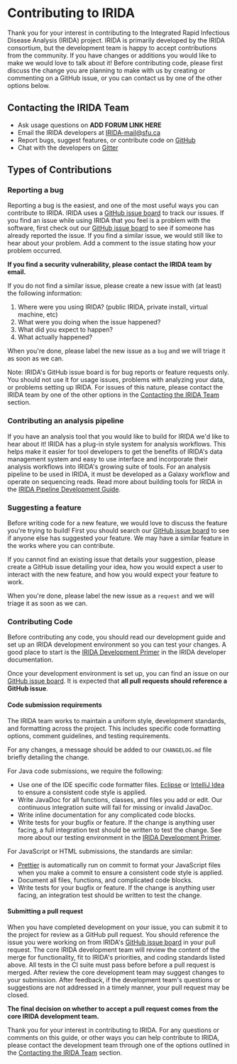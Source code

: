 Contributing to IRIDA
=====================

Thank you for your interest in contributing to the Integrated Rapid Infectious Disease Analysis (IRIDA) project.  IRIDA is primarily developed by the IRIDA consortium, but the development team is happy to accept contributions from the community.  If you have changes or additions you would like to make we would love to talk about it!  Before contributing code, please first discuss the change you are planning to make with us by creating or commenting on a GitHub issue, or you can contact us by one of the other options below.


Contacting the IRIDA Team
-------------------------
* Ask usage questions on __ADD FORUM LINK HERE__
* Email the IRIDA developers at IRIDA-mail@sfu.ca
* Report bugs, suggest features, or contribute code on [GitHub](http://github.com/phac-nml/irida)
* Chat with the developers on [Gitter](https://gitter.im/irida-project/)


Types of Contributions
----------------------

### Reporting a bug

Reporting a bug is the easiest, and one of the most useful ways you can contribute to IRIDA.  IRIDA uses a [GitHub issue board] to track our issues.  If you find an issue while using IRIDA that you feel is a problem with the software, first check out our [GitHub issue board] to see if someone has already reported the issue.  If you find a similar issue, we would still like to hear about your problem.  Add a comment to the issue stating how your problem occurred.

**If you find a security vulnerability, please contact the IRIDA team by email.**

If you do not find a similar issue, please create a new issue with (at least) the following information:

1. Where were you using IRIDA? (public IRIDA, private install, virtual machine, etc)
2. What were you doing when the issue happened?
3. What did you expect to happen?
4. What actually happened?

When you're done, please label the new issue as a `bug` and we will triage it as soon as we can.

Note: IRIDA's GitHub issue board is for bug reports or feature requests only.  You should not use it for usage issues, problems with analyzing your data, or problems setting up IRIDA.  For issues of this nature, please contact the IRIDA team by one of the other options in the [Contacting the IRIDA Team](#contacting-the-irida-team) section.

### Contributing an analysis pipeline

If you have an analysis tool that you would like to build for IRIDA we'd like to hear about it!  IRIDA has a plug-in style system for analysis workflows.  This helps make it easier for tool developers to get the benefits of IRIDA's data management system and easy to use interface and incorporate their analysis workflows into IRIDA's growing suite of tools.  For an analysis pipeline to be used in IRIDA, it must be developed as a Galaxy workflow and operate on sequencing reads.  Read more about building tools for IRIDA in the [IRIDA Pipeline Development Guide](https://irida.corefacility.ca/documentation/developer/tools/pipelines/).

### Suggesting a feature

Before writing code for a new feature, we would love to discuss the feature you're trying to build!  First you should search our [GitHub issue board] to see if anyone else has suggested your feature.  We may have a similar feature in the works where you can contribute.

If you cannot find an existing issue that details your suggestion, please create a GitHub issue detailing your idea, how you would expect a user to interact with the new feature, and how you would expect your feature to work.

When you're done, please label the new issue as a `request` and we will triage it as soon as we can.


### Contributing Code

Before contributing any code, you should read our development guide and set up an IRIDA development environment so you can test your changes.  A good place to start is the [IRIDA Development Primer] in the IRIDA developer documentation.

Once your development environment is set up, you can find an issue on our [GitHub issue board].  It is expected that **all pull requests should reference a GitHub issue**.

#### Code submission requirements

The IRIDA team works to maintain a uniform style, development standards, and formatting across the project.  This includes specific code formatting options, comment guidelines, and testing requirements.

For any changes, a message should be added to our `CHANGELOG.md` file briefly detailing the change.

For Java code submissions, we require the following:
* Use one of the IDE specific code formatter files.  [Eclipse](https://irida.corefacility.ca/documentation/developer/files/eclipse-code-formatter.xml) or [IntelliJ Idea](https://irida.corefacility.ca/documentation/developer/files/intellij-code-style-schemes.xml) to ensure a consistent code style is applied.
* Write JavaDoc for all functions, classes, and files you add or edit.  Our continuous integration suite will fail for missing or invalid JavaDoc.
* Write inline documentation for any complicated code blocks.
* Write tests for your bugfix or feature.  If the change is anything user facing, a full integration test should be written to test the change.  See more about our testing environment in the [IRIDA Development Primer].

For JavaScript or HTML submissions, the standards are similar:
* [Prettier](https://prettier.io/) is automatically run on commit to format your JavaScript files when you make a commit to ensure a consistent code style is applied.
* Document all files, functions, and complicated code blocks.
* Write tests for your bugfix or feature.  If the change is anything user facing, an integration test should be written to test the change.

#### Submitting a pull request

When you have completed development on your issue, you can submit it to the project for review as a GitHub pull request.  You should reference the issue you were working on from IRIDA's [GitHub issue board] in your pull request.  The core IRIDA development team will review the content of the merge for functionality, fit to IRIDA's priorities, and coding standards listed above.  All tests in the CI suite must pass before before a pull request is merged.  After review the core development team may suggest changes to your submission.  After feedback, if the development team's questions or suggestions are not addressed in a timely manner, your pull request may be closed.

**The final decision on whether to accept a pull request comes from the core IRIDA development team.**


Thank you for your interest in contributing to IRIDA.  For any questions or comments on this guide, or other ways you can help contribute to IRIDA, please contact the development team through one of the options outlined in the [Contacting the IRIDA Team](#contacting-the-irida-team) section.

[GitHub issue board]: https://github.com/phac-nml/irida/issues
[IRIDA Development Primer]: https://irida.corefacility.ca/documentation/developer/getting-started/